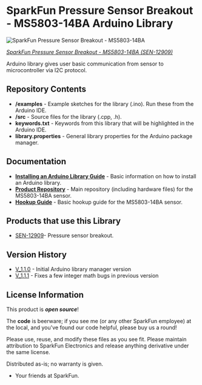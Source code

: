 SparkFun Pressure Sensor Breakout - MS5803-14BA Arduino Library
===============================================================

![SparkFun Pressure Sensor Breakout - MS5803-14BA](https://cdn.sparkfun.com//assets/parts/9/8/1/1/12909-01a.jpg)

[*SparkFun Pressure Sensor Breakout - MS5803-14BA (SEN-12909)*](https://www.sparkfun.com/products/12909)

Arduino library gives user basic communication from sensor to microcontroller via I2C protocol.

Repository Contents
-------------------

* **/examples** - Example sketches for the library (.ino). Run these from the Arduino IDE.
* **/src** - Source files for the library (.cpp, .h).
* **keywords.txt** - Keywords from this library that will be highlighted in the Arduino IDE.
* **library.properties** - General library properties for the Arduino package manager.

Documentation
--------------

* **[Installing an Arduino Library Guide](https://learn.sparkfun.com/tutorials/installing-an-arduino-library)** - Basic information on how to install an Arduino library.
* **[Product Repository](https://github.com/sparkfun/MS5803-14BA_Breakout)** - Main repository (including hardware files) for the MS5803-14BA sensor.
* **[Hookup Guide](https://learn.sparkfun.com/tutorials/ms5803-14ba-pressure-sensor-hookup-guide)** - Basic hookup guide for the MS5803-14BA sensor.

Products that use this Library
---------------------------------

* [SEN-12909](https://www.sparkfun.com/products/12909)- Pressure sensor breakout.

Version History
---------------

* [V_1.1.0](https://github.com/sparkfun/SparkFun_MS5803-14BA_Breakout_Arduino_Library/releases/tag/V_1.1.0) - Initial Arduino library manager version
* [V_1.1.1](https://github.com/sparkfun/SparkFun_MS5803-14BA_Breakout_Arduino_Library/releases/tag/V_1.1.1) - Fixes a few integer math bugs in previous version

License Information
-------------------

This product is _**open source**_!

The **code** is beerware; if you see me (or any other SparkFun employee) at the local, and you've found our code helpful, please buy us a round!

Please use, reuse, and modify these files as you see fit. Please maintain attribution to SparkFun Electronics and release anything derivative under the same license.

Distributed as-is; no warranty is given.

- Your friends at SparkFun.
